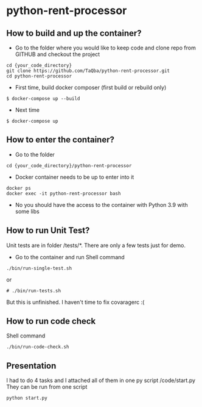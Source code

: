 # python-rent-processor



## How to build and up the container?
- Go to the folder where you would like to keep code and clone repo from GITHUB
and checkout the project
```
cd {your_code_directory}
git clone https://github.com/TaQba/python-rent-processor.git
cd python-rent-processor
```
- First time, build docker composer (first build or rebuild only)
```
$ docker-compose up --build
```
- Next time
```
$ docker-compose up
``` 


## How to enter the container?
- Go to the folder 
```
cd {your_code_directory}/python-rent-processor
```
- Docker container needs to be up to enter into it

```
docker ps
docker exec -it python-rent-processor bash
```
- No you should have the access to the container with Python 3.9 with some libs

## How to run Unit Test?
Unit tests are in folder /tests/*. There are only a few tests just for demo.
- Go to the container and run Shell command
```
./bin/run-single-test.sh 
```
or
```
# ./bin/run-tests.sh 
```
But this is unfinished. I haven't time to fix covaragerc :(

## How to run code check
Shell command
```
./bin/run-code-check.sh 
```


## Presentation
I had to do 4 tasks and I attached all of them in one py script /code/start.py
They can be run from one script 

```
python start.py 
```
